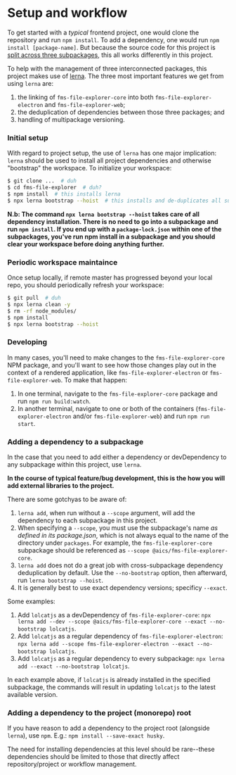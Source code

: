 Setup and workflow
==================

To get started with a _typical_ frontend project, one would clone the repository and run `npm install`. To add a
dependency, one would run `npm install [package-name]`. But because the source code for this project is [split across
three subpackages](01-project-layout.md), this all works differently in this project.

To help with the management of three interconnected packages, this project makes use of
[lerna](https://github.com/lerna/lerna). The three most important features we get from using `lerna` are:
1) the linking of `fms-file-explorer-core` into both `fms-file-explorer-electron` and `fms-file-explorer-web`;
2) the deduplication of dependencies between those three packages; and
3) handling of multipackage versioning.


### Initial setup
With regard to project setup, the use of `lerna` has one major implication: `lerna` should be used to install all
project dependencies and otherwise "bootstrap" the workspace. To initialize your workspace:
```bash
$ git clone ...  # duh
$ cd fms-file-explorer  # duh?
$ npm install  # this installs lerna
$ npx lerna bootstrap --hoist  # this installs and de-duplicates all subpackage dependencies and performs any linking between packages
```

**N.b: The command `npx lerna bootstrap --hoist` takes care of all dependency installation. There is no need to go into
a subpackage and run `npm install`. If you end up with a `package-lock.json` within one of the subpackages, you've run
npm install in a subpackage and you should clear your workspace before doing anything further.**


### Periodic workspace maintaince
Once setup locally, if remote master has progressed beyond your local repo, you should periodically refresh your
workspace:
```bash
$ git pull  # duh
$ npx lerna clean -y
$ rm -rf node_modules/
$ npm install
$ npx lerna bootstrap --hoist
```


### Developing
In many cases, you'll need to make changes to the `fms-file-explorer-core` NPM package, and you'll want to see how those
changes play out in the context of a rendered application, like `fms-file-explorer-electron` or `fms-file-explorer-web`.
To make that happen:
1. In one terminal, navigate to the `fms-file-explorer-core` package and run `npm run build:watch`.
2. In another terminal, navigate to one or both of the containers (`fms-file-explorer-electron` and/or `fms-file-explorer-web`) and run `npm run start`.


### Adding a dependency to a subpackage
In the case that you need to add either a dependency or devDependency to any subpackage within this project, use `lerna`.

**In the course of typical feature/bug development, this is the how you will add external libraries to the project.**

There are some gotchyas to be aware of:
1. `lerna add`, when run without a `--scope` argument, will add the dependency to each subpackage in this project.
2. When specifying a `--scope`, you must use the subpackage's name _as defined in its package.json_, which is not always
equal to the name of the directory under `packages`. For example, the `fms-file-explorer-core` subpackage should be
referenced as `--scope @aics/fms-file-explorer-core`.
3. `lerna add` does not do a great job with cross-subpackage dependency deduplication by default. Use the
`--no-bootstrap` option, then afterward, run `lerna bootstrap --hoist`.
4. It is generally best to use exact dependency versions; specificy `--exact`.


Some examples:
1. Add `lolcatjs` as a devDependency of `fms-file-explorer-core`:
`npx lerna add --dev --scope @aics/fms-file-explorer-core --exact --no-bootstrap lolcatjs`.
2. Add `lolcatjs` as a regular dependency of `fms-file-explorer-electron`:
`npx lerna add --scope fms-file-explorer-electron --exact --no-bootstrap lolcatjs`.
3. Add `lolcatjs` as a regular dependency to every subpackage:
`npx lerna add --exact --no-bootstrap lolcatjs`.

In each example above, if `lolcatjs` is already installed in the specified subpackage, the commands will result in
updating `lolcatjs` to the latest available version.


### Adding a dependency to the project (monorepo) root
If you have reason to add a dependency to the project root (alongside `lerna`), use `npm`. E.g.:
`npm install --save-exact husky`.

The need for installing dependencies at this level should be rare--these dependencies should be limited to those that
directly affect repository/project or workflow management.
